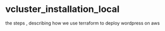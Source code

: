 # vcluster_installation_local
the steps , describing how we use terraform to deploy wordpress on aws 
